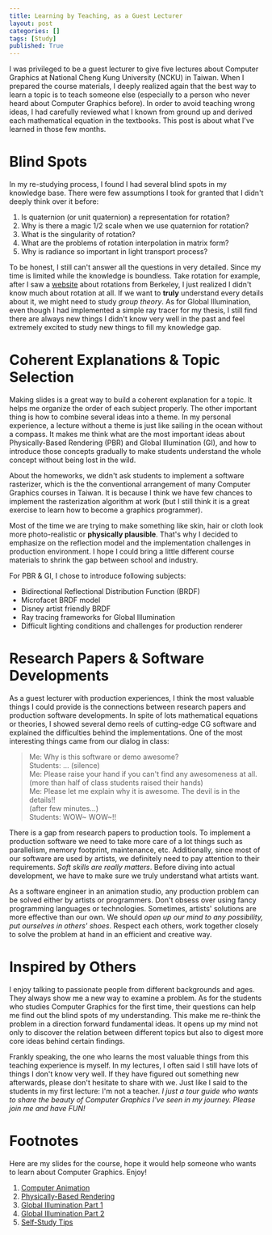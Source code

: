 ```yaml
---
title: Learning by Teaching, as a Guest Lecturer
layout: post
categories: []
tags: [Study]
published: True
---
```


I was privileged to be a guest lecturer to give five lectures about Computer Graphics at National Cheng Kung University (NCKU) in Taiwan. When I prepared
the course materials, I deeply realized again that the best way to learn a topic is to teach someone else (especially to a person who never heard about Computer Graphics before). In order to avoid teaching wrong ideas, I had carefully reviewed what I known from ground up and derived each mathematical equation in the textbooks. This post is about what I've learned in those few months.

# Blind Spots

In my re-studying process, I found I had several blind spots in my knowledge base. There were few assumptions I took for granted that I didn't deeply think over it before:

1. Is quaternion (or unit quaternion) a representation for rotation?
2. Why is there a magic 1/2 scale when we use quaternion for rotation?
3. What is the singularity of rotation?
4. What are the problems of rotation interpolation in matrix form?
5. Why is radiance so important in light transport process?

To be honest, I still can't answer all the questions in very detailed. Since my time is limited while the knowledge is boundless. Take rotation for example, after I saw a [website](http://rotations.berkeley.edu/) about rotations from Berkeley, I just realized I didn't know much about rotation at all. If we want to **truly** understand every details about it, we might need to study <span class="green">*group theory*</span>. As for Global Illumination, even though I had implemented a simple ray tracer for my thesis, I still find there are always new things I didn't know very well in the past and feel extremely excited to study new things to fill my knowledge gap.

# Coherent Explanations & Topic Selection

Making slides is a great way to build a coherent explanation for a topic. It helps me organize the order of each subject properly. The other important thing is how to combine several ideas into a theme. In my personal experience, a lecture without a theme is just like sailing in the ocean without a compass. It makes me think what are the most important ideas about Physically-Based Rendering (PBR) and Global Illumination (GI), and how to introduce those concepts gradually to make students understand the whole concept without being lost in the wild.

About the homeworks, we didn't ask students to implement a software rasterizer, which is the the conventional arrangement of many Computer Graphics courses in Taiwan. It is because I think we have few chances to implement the rasterization algorithm at work (but I still think it is a great exercise to learn how to become a graphics programmer).

Most of the time we are trying to make something like skin, hair or cloth look more photo-realistic or __physically plausible__. That's why I decided to emphasize on the reflection model and the implementation challenges in production environment. I hope I could bring a little different course materials to shrink the gap between school and industry.

For PBR & GI, I chose to introduce following subjects:

* Bidirectional Reflectional Distribution Function (BRDF)
* Microfacet BRDF model
* Disney artist friendly BRDF
* Ray tracing frameworks for Global Illumination
* Difficult lighting conditions and challenges for production renderer

# Research Papers & Software Developments

As a guest lecturer with production experiences, I think the most valuable things I could provide is the connections between research papers and production software developments. In spite of lots mathematical equations or theories, I showed several demo reels of cutting-edge CG software and explained the difficulties behind the implementations. One of the most interesting things came from our dialog in class:

>Me: Why is this software or demo awesome?  
>Students: ... (silence)  
>Me: Please raise your hand if you can't find any awesomeness at all.  
>(more than half of class students raised their hands)  
>Me: Please let me explain why it is awesome. The devil is in the details!!  
>(after few minutes...)  
>Students: WOW~ WOW~!!

There is a gap from research papers to production tools. To implement a production software we need to take more care of a lot things such as parallelism, memory footprint, maintenance, etc. Additionally, since most of our software are used by artists, we definitely need to pay attention to their requirements. _Soft skills are really matters_. Before diving into actual development, we have to make sure we truly understand what artists want. 

As a software engineer in an animation studio, any production problem can be solved either by artists or programmers. Don't obsess over using fancy programming languages or technologies. Sometimes, artists' solutions are more effective than our own. We should <span class="blue">_open up our mind to any possibility, put ourselves in others' shoes_</span>. Respect each others, work together closely to solve the problem at hand in an efficient and creative way.

# Inspired by Others

I enjoy talking to passionate people from different backgrounds and ages. They always show me a new way to examine a problem. As for the students who studies Computer Graphics for the first time, their questions can help me find out the blind spots of my understanding. This make me re-think the problem in a direction forward fundamental ideas. It opens up my mind not only to discover the relation between different topics but also to digest more core ideas behind certain findings.

Frankly speaking, the one who learns the most valuable things from this teaching experience is myself. In my lectures, I often said I still have lots of things I don't know very well. If they have figured out something new afterwards, please don't hesitate to share with we. Just like I said to the students in my first lecture: I'm not a teacher. <span class="blue">_I just a tour guide who wants to share the beauty of Computer Graphics I've seen in my journey. Please join me and have FUN!_</span>

# Footnotes

Here are my slides for the course, hope it would help someone who wants to learn about Computer Graphics. Enjoy!

1. [Computer Animation](/slides/2016_CG@NCKU/2016.05.10-Computer_Animation.pdf)
2. [Physically-Based Rendering](/slides/2016_CG@NCKU/2016.05.24-Physical-Based_Rendering.pdf)
3. [Global Illumination Part 1](/slides/2016_CG@NCKU/2016.05.31-Global_Illumination_PartI.pdf)
4. [Global Illumination Part 2](/slides/2016_CG@NCKU/2016.06.07-Global_Illumination_PartII.pdf)
5. [Self-Study Tips](/slides/2016_CG@NCKU/2016.05.10-Self-Study_Tips.pdf)

